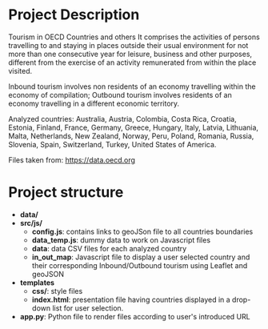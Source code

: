 

# Project Description


Tourism in OECD Countries and others
It comprises the activities of persons travelling to and staying in places outside their usual environment for not more than one consecutive year for leisure, business and other purposes, different from the exercise of an activity remunerated from within the place visited.

Inbound tourism involves non residents of an economy travelling within the economy of compilation;
Outbound tourism involves residents of an economy travelling in a different economic territory.

Analyzed countries: Australia, Austria, Colombia, Costa Rica, Croatia, Estonia, Finland, France, Germany, Greece, Hungary, Italy, Latvia, Lithuania, Malta, Netherlands, New Zealand, Norway, Peru, Poland, Romania, Russia, Slovenia, Spain, Switzerland, Turkey, United States of America.

Files taken from: https://data.oecd.org

# Project structure

* **data/** 
* **src/js/**
    * **config.js**: contains links to geoJSon file to all countries boundaries
    * **data_temp.js**: dummy data to work on Javascript files
    * **data**: data CSV files for each analyzed country
    * **in_out_map**: Javascript file to display a user selected country and their corresponding Inbound/Outbound tourism using Leaflet and geoJSON
* **templates**
    * **css/**: style files
    * **index.html**: presentation file having countries displayed in a drop-down list for user selection. 
* **app.py**: Python file to render files according to user's introduced URL
